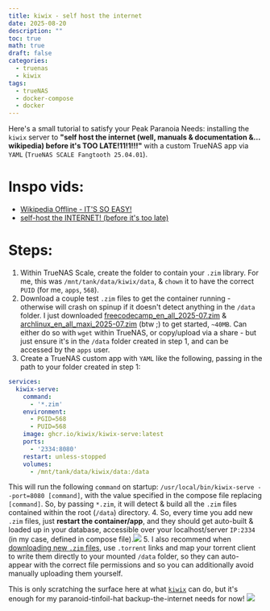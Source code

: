 ```yaml
---
title: kiwix - self host the internet
date: 2025-08-20
description: ""
toc: true
math: true
draft: false
categories:
  - truenas
  - kiwix
tags:
  - trueNAS
  - docker-compose
  - docker
---
```

Here's a small tutorial to satisfy your Peak Paranoia Needs: installing the `kiwix` server to **"self host the internet (well, manuals & documentation &... wikipedia) before it's TOO LATE!11!1!!!"** with a custom TrueNAS app via `YAML` (`TrueNAS SCALE Fangtooth 25.04.01`).

# Inspo vids:
- [Wikipedia Offline - IT'S SO EASY!](https://www.youtube.com/watch?v=xKLO3WRU2MY)
- [self-host the INTERNET! (before it's too late)](https://www.youtube.com/watch?v=OC67FoXVRPE&t=418s)

# Steps:
1. Within TrueNAS Scale, create the folder to contain your `.zim` library. For me, this was `/mnt/tank/data/kiwix/data`, & `chown` it to have the correct `PUID` (for me, `apps`, `568`).
2. Download a couple test `.zim` files to get the container running - otherwise will crash on spinup if it doesn't detect anything in the `/data` folder. I just downloaded [freecodecamp_en_all_2025-07.zim](https://browse.library.kiwix.org/viewer#freecodecamp_en_all_2025-07) & [archlinux_en_all_maxi_2025-07.zim](https://browse.library.kiwix.org/viewer#archlinux_en_all_maxi_2025-07) (btw ;) to get started, `~40MB`. Can either do so with `wget` within TrueNAS, or copy/upload via a share - but just ensure it's in the `/data` folder created in step 1, and can be accessed by the `apps` user.
3. Create a TrueNAS custom app with `YAML` like the following, passing in the path to your folder created in step 1:
   
``` yaml
services:
  kiwix-serve:
    command:
      - '*.zim'
    environment:
      - PGID=568
      - PUID=568
    image: ghcr.io/kiwix/kiwix-serve:latest
    ports:
      - '2334:8080'
    restart: unless-stopped
    volumes:
      - /mnt/tank/data/kiwix/data:/data

```
   
   This will run the following `command` on startup: `/usr/local/bin/kiwix-serve --port=8080 [command]`, with the value specified in the compose file replacing `[command]`. So, by passing `*.zim`, it will detect & build all the `.zim` files contained within the root (`/data`) directory.
4. So, every time you add new `.zim` files, just **restart the container/app**, and they should get auto-built & loaded up in your database, accessible over your localhost/server `IP:2334` (in my case, defined in compose file).![](/posts/25/Screenshot%202025-08-20%20at%209.57.04%20pm.png)
5. I also recommend when [downloading new `.zim` files](https://library.kiwix.org/#lang=eng), use `.torrent` links and map your torrent client to write them directly to your mounted `/data` folder, so they can auto-appear with the correct file permissions and so you can additionally avoid manually uploading them yourself.

This is only scratching the surface here at what [`kiwix`](https://kiwix.org/en/) can do, but it's enough for my paranoid-tinfoil-hat backup-the-internet needs for now!
![](/posts/25/91951.png)